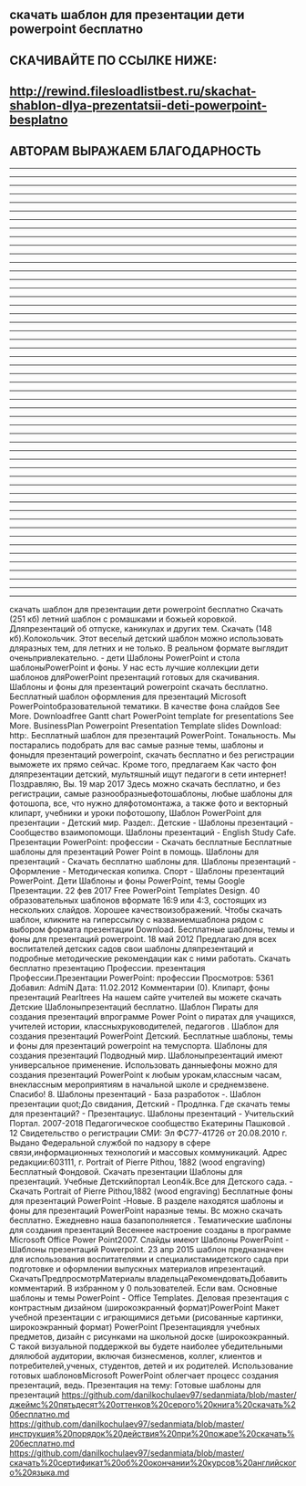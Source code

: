 скачать шаблон для презентации дети powerpoint бесплатно
--------------------------------------------------
СКАЧИВАЙТЕ ПО ССЫЛКЕ НИЖЕ:
--------------------------------------------------
http://rewind.filesloadlistbest.ru/skachat-shablon-dlya-prezentatsii-deti-powerpoint-besplatno
--------------------------------------------------
АВТОРАМ ВЫРАЖАЕМ БЛАГОДАРНОСТЬ
--------------------------------------------------
--------------------------------------------------
--------------------------------------------------
--------------------------------------------------
--------------------------------------------------
--------------------------------------------------
--------------------------------------------------
--------------------------------------------------
--------------------------------------------------
--------------------------------------------------
--------------------------------------------------
--------------------------------------------------
--------------------------------------------------
--------------------------------------------------
--------------------------------------------------
--------------------------------------------------
--------------------------------------------------
--------------------------------------------------
--------------------------------------------------
--------------------------------------------------
--------------------------------------------------
--------------------------------------------------
--------------------------------------------------
--------------------------------------------------
--------------------------------------------------
--------------------------------------------------
--------------------------------------------------
--------------------------------------------------
--------------------------------------------------
--------------------------------------------------
--------------------------------------------------
--------------------------------------------------
--------------------------------------------------
--------------------------------------------------
--------------------------------------------------
--------------------------------------------------
--------------------------------------------------
--------------------------------------------------
--------------------------------------------------
--------------------------------------------------
--------------------------------------------------
--------------------------------------------------
--------------------------------------------------
--------------------------------------------------
--------------------------------------------------
--------------------------------------------------
--------------------------------------------------
--------------------------------------------------
--------------------------------------------------
--------------------------------------------------
--------------------------------------------------
--------------------------------------------------
скачать шаблон для презентации дети powerpoint бесплатно Скачать (251 кб)  летний шаблон с ромашками и божьей коровкой. Дляпрезентаций об отпуске, каникулах и других тем. Скачать (148 кб).Колокольчик. Этот веселый детский шаблон можно использовать дляразных тем, для летних и не только. В реальном формате выглядит оченьпривлекательно. - дети Шаблоны PowerPoint и стола шаблоныPowerPoint и фоны. У нас есть лучшие коллекции дети шаблонов дляPowerPoint презентаций готовых для скачивания. Шаблоны и фоны для презентаций powerpoint скачать бесплатно. Бесплатный шаблон оформления для презентаций Microsoft PowerPointобразовательной тематики. В качестве фона слайдов  See More. Downloadfree Gantt chart PowerPoint template for presentations  See More. BusinessPlan Powerpoint Presentation Template slides Download: http:. Бесплатный шаблон для презентаций PowerPoint. Тональность. Мы постарались подобрать для вас самые разные темы, шаблоны и фоныдля презентаций powerpoint, скачать бесплатно и без регистрации выможете их прямо сейчас. Кроме того, предлагаем  Как часто фон дляпрезентации детский, мультяшный ищут педагоги в сети интернет!Поздравляю, Вы. 19 мар 2017  Здесь можно скачать бесплатно, и без регистрации, самые разнообразныефотошаблоны, любые шаблоны для фотошопа, все, что нужно дляфотомонтажа, а также фото и векторный клипарт, учебники и уроки пофотошопу,  Шаблон PowerPoint для презентации - Детский мир. Раздел:. Детские - Шаблоны презентаций - Сообщество взаимопомощи. Шаблоны презентаций - English Study Cafe. Презентации PowerPoint: профессии - Скачать бесплатные
Бесплатные шаблоны для презентаций Power Point в помощь. Шаблоны для презентаций - Скачать бесплатно шаблоны для. Шаблоны презентаций - Оформление - Методическая копилка. Спорт - Шаблоны презентаций PowerPoint. Дети Шаблоны и фоны PowerPoint, темы Google Презентации. 22 фев 2017  Free PowerPoint Templates Design. 40 образовательных шаблонов вформате 16:9 или 4:3, состоящих из нескольких слайдов. Хорошее качествоизображений. Чтобы скачать шаблон, кликните на гиперссылку с названиемшаблона рядом с выбором формата презентации  Download. Бесплатные шаблоны, темы и фоны для презентаций powerpoint. 18 май 2012  Предлагаю для всех воспитателей детских садов свои шаблоны дляпрезентаций и подробные методические рекомендации как с ними работать. Скачать бесплатно презентацию Профессии. презентация Профессии.Презентации PowerPoint: профессии  Просмотров: 5361  Добавил: AdmiN Дата: 11.02.2012  Комментарии (0). Клипарт, фоны презентаций  Pearltrees
На нашем сайте учителей вы можете скачать Детские Шаблоныпрезентаций бесплатно.  Шаблон Пираты для создания презентаций впрограмме Power Point о пиратах для учащихся, учителей истории, классныхруководителей, педагогов . Шаблон для создания презентаций PowerPoint Детский. Бесплатные шаблоны, темы и фоны для презентаций powerpoint на темуспорта. Шаблоны для создания презентаций Подводный мир. Шаблоныпрезентаций имеют универсальное применение. Использовать данныефоны можно для создания презентаций PowerPoint к любым урокам,классным часам, внеклассным мероприятиям в начальной школе и среднемзвене. Спасибо! 8. Шаблоны презентаций - База разработок  -. Шаблон презентации quot;До свидания, Детский  - Продлнка. Где скачать темы для презентаций? - Презентациус. Шаблоны презентаций - Учительский Портал. 2007-2018 Педагогическое сообщество Екатерины Пашковой  . 12 Свидетельство о регистрации СМИ: Эл ФС77-41726 от 20.08.2010 г. Выдано Федеральной службой по надзору в сфере связи,информационных технологий и массовых коммуникаций. Адрес редакции:603111, г. Portrait of Pierre Pithou, 1882 (wood engraving) Бесплатный Фондовой. Скачать презентации  Шаблоны для презентаций. Учебные Детскийпортал Leon4ik.Все для Детского сада. - Скачать Portrait of Pierre Pithou,1882 (wood engraving)  Бесплатные фоны для презентаций PowerPoint -Новые. В разделе находятся шаблоны и фоны для презентаций PowerPoint наразные темы.  Вс можно скачать бесплатно. Ежедневно наша базапополняется . Тематические шаблоны для создания презентаций Весеннее настроение созданы в программе Microsoft Office Power Point2007. Слайды имеют
Шаблоны PowerPoint - Шаблоны презентаций Powerpoint. 23 апр 2015  шаблон предназначен для использования воспитателями и специалистамидетского сада при подготовке и оформлении выпускных материалов ипрезентаций. СкачатьПредпросмотрМатериалы владельцаРекомендоватьДобавить комментарий. В избранном у 0 пользователей. Если вам. Основные шаблоны и темы PowerPoint - Office Templates. Деловая презентация с контрастным дизайном (широкоэкранный формат)PowerPoint  Макет учебной презентации с играющимися детьми (рисованные картинки, широкоэкранный формат) PowerPoint  Презентациядля учебных предметов, дизайн с рисунками на школьной доске (широкоэкранный. С такой визуальной поддержкой вы будете наиболее убедительными длялюбой аудитории, включая бизнесменов, коллег, клиентов и потребителей,ученых, студентов, детей и их родителей. Использование готовых шаблоновMicrosoft PowerPoint облегчает процесс создания презентаций, ведь. Презентация на тему: Готовые шаблоны для презентаций
https://github.com/danilkochulaev97/sedanmiata/blob/master/джеймс%20пятьдесят%20оттенков%20серого%20книга%20скачать%20бесплатно.md
https://github.com/danilkochulaev97/sedanmiata/blob/master/инструкция%20порядок%20действия%20при%20пожаре%20скачать%20бесплатно.md
https://github.com/danilkochulaev97/sedanmiata/blob/master/скачать%20сертификат%20об%20окончании%20курсов%20английского%20языка.md